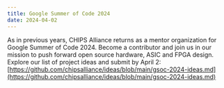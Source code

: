 ```yaml
---
title: Google Summer of Code 2024
date: 2024-04-02
---
```


As in previous years, CHIPS Alliance returns as a mentor organization for Google Summer of Code 2024. 
Become a contributor and join us in our mission to push forward open source hardware, ASIC and FPGA design. 
Explore our list of project ideas and submit by April 2: 
[https://github.com/chipsalliance/ideas/blob/main/gsoc-2024-ideas.md](https://github.com/chipsalliance/ideas/blob/main/gsoc-2024-ideas.md)



